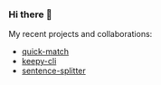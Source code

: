 ### Hi there 👋

<!--
**alainrk/alainrk** is a ✨ _special_ ✨ repository because its `README.md` (this file) appears on your GitHub profile.

Here are some ideas to get you started:

- 🔭 I’m currently working on ...
- 🌱 I’m currently learning ...
- 👯 I’m looking to collaborate on ...
- 🤔 I’m looking for help with ...
- 💬 Ask me about ...
- 📫 How to reach me: ...
- 😄 Pronouns: ...
- ⚡ Fun fact: ...
-->

My recent projects and collaborations:

- [quick-match](https://github.com/alainrk/quick-match)
- [keepy-cli](https://github.com/Eomm/keepy-cli)
- [sentence-splitter](https://github.com/alainrk/sentence-splitter) 
